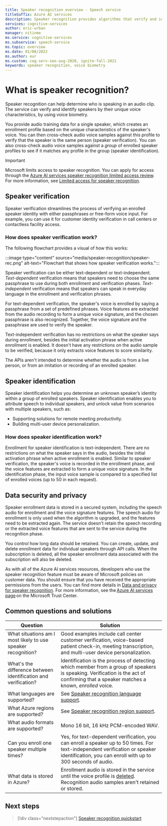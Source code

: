 ```yaml
---
title: Speaker recognition overview - Speech service
titleSuffix: Azure AI services
description: Speaker recognition provides algorithms that verify and identify speakers by their unique voice characteristics, by using voice biometry. Speaker recognition is used to answer the question “who is speaking?”. This article is an overview of the benefits and capabilities of the speaker recognition feature.
services: cognitive-services
author: eric-urban
manager: nitinme
ms.service: cognitive-services
ms.subservice: speech-service
ms.topic: overview
ms.date: 01/08/2022
ms.author: eur
ms.custom: cog-serv-seo-aug-2020, ignite-fall-2021
keywords: speaker recognition, voice biometry
---
```


# What is speaker recognition?

Speaker recognition can help determine who is speaking in an audio clip. The service can verify and identify speakers by their unique voice characteristics, by using voice biometry. 

You provide audio training data for a single speaker, which creates an enrollment profile based on the unique characteristics of the speaker's voice. You can then cross-check audio voice samples against this profile to verify that the speaker is the same person (speaker verification). You can also cross-check audio voice samples against a *group* of enrolled speaker profiles to see if it matches any profile in the group (speaker identification).

> [!IMPORTANT]
> Microsoft limits access to speaker recognition. You can apply for access through the [Azure AI services speaker recognition limited access review](https://aka.ms/azure-speaker-recognition). For more information, see [Limited access for speaker recognition](/legal/cognitive-services/speech-service/speaker-recognition/limited-access-speaker-recognition).

## Speaker verification

Speaker verification streamlines the process of verifying an enrolled speaker identity with either passphrases or free-form voice input. For example, you can use it for customer identity verification in call centers or contactless facility access.

### How does speaker verification work?

The following flowchart provides a visual of how this works:

:::image type="content" source="media/speaker-recognition/speaker-rec.png" alt-text="Flowchart that shows how speaker verification works.":::

Speaker verification can be either text-dependent or text-independent. *Text-dependent* verification means that speakers need to choose the same passphrase to use during both enrollment and verification phases. *Text-independent* verification means that speakers can speak in everyday language in the enrollment and verification phrases.

For text-dependent verification, the speaker's voice is enrolled by saying a passphrase from a set of predefined phrases. Voice features are extracted from the audio recording to form a unique voice signature, and the chosen passphrase is also recognized. Together, the voice signature and the passphrase are used to verify the speaker. 

Text-independent verification has no restrictions on what the speaker says during enrollment, besides the initial activation phrase when active enrollment is enabled. It doesn't have any restrictions on the audio sample to be verified, because it only extracts voice features to score similarity. 

The APIs aren't intended to determine whether the audio is from a live person, or from an imitation or recording of an enrolled speaker. 

## Speaker identification

Speaker identification helps you determine an unknown speaker’s identity within a group of enrolled speakers. Speaker identification enables you to attribute speech to individual speakers, and unlock value from scenarios with multiple speakers, such as:

* Supporting solutions for remote meeting productivity. 
* Building multi-user device personalization.

### How does speaker identification work?

Enrollment for speaker identification is text-independent. There are no restrictions on what the speaker says in the audio, besides the initial activation phrase when active enrollment is enabled. Similar to speaker verification, the speaker's voice is recorded in the enrollment phase, and the voice features are extracted to form a unique voice signature. In the identification phase, the input voice sample is compared to a specified list of enrolled voices (up to 50 in each request).

## Data security and privacy

Speaker enrollment data is stored in a secured system, including the speech audio for enrollment and the voice signature features. The speech audio for enrollment is only used when the algorithm is upgraded, and the features need to be extracted again. The service doesn't retain the speech recording or the extracted voice features that are sent to the service during the recognition phase. 

You control how long data should be retained. You can create, update, and delete enrollment data for individual speakers through API calls. When the subscription is deleted, all the speaker enrollment data associated with the subscription will also be deleted. 

As with all of the Azure AI services resources, developers who use the speaker recognition feature must be aware of Microsoft policies on customer data. You should ensure that you have received the appropriate permissions from the users. You can find more details in [Data and privacy for speaker recognition](/legal/cognitive-services/speech-service/speaker-recognition/data-privacy-speaker-recognition). For more information, see the [Azure AI services page](https://azure.microsoft.com/support/legal/cognitive-services-compliance-and-privacy/) on the Microsoft Trust Center. 

## Common questions and solutions

| Question | Solution |
|---------|----------|
| What situations am I most likely to use speaker recognition? | Good examples include call center customer verification, voice-based patient check-in, meeting transcription, and multi-user device personalization.|
| What's the difference between identification and verification? | Identification is the process of detecting which member from a group of speakers is speaking. Verification is the act of confirming that a speaker matches a known, *enrolled* voice.|
| What languages are supported? | See [Speaker recognition language support](language-support.md?tabs=speaker-recognition). |
| What Azure regions are supported? | See [Speaker recognition region support](regions.md#speech-service).|
| What audio formats are supported? | Mono 16 bit, 16 kHz PCM-encoded WAV. |
| Can you enroll one speaker multiple times? | Yes, for text-dependent verification, you can enroll a speaker up to 50 times. For text-independent verification or speaker identification, you can enroll with up to 300 seconds of audio. |
| What data is stored in Azure? | Enrollment audio is stored in the service until the voice profile is [deleted](./get-started-speaker-recognition.md#delete-voice-profile-enrollments). Recognition audio samples aren't retained or stored. |

## Next steps

> [!div class="nextstepaction"]
> [Speaker recognition quickstart](./get-started-speaker-recognition.md) 
